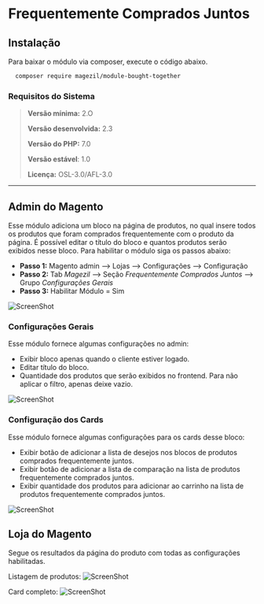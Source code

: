 # Frequentemente Comprados Juntos

## Instalação

Para baixar o módulo via composer, execute o código abaixo.

```sh
  composer require magezil/module-bought-together
```

### Requisitos do Sistema

> **Versão mínima:** 2.O
>
> **Versão desenvolvida:** 2.3
> 
> **Versão do PHP:** 7.0
> 
> **Versão estável**: 1.0
> 
> **Licença:** OSL-3.0/AFL-3.0

---

## Admin do Magento

Esse módulo adiciona um bloco na página de produtos, no qual insere todos os produtos que foram comprados frequentemente com o produto da página. É possível editar o título do bloco e quantos produtos serão exibidos nesse bloco. Para habilitar o módulo siga os passos abaixo:
  - **Passo 1:** Magento admin --> Lojas --> Configurações --> Configuração
  - **Passo 2:** Tab _Magezil_ --> Seção _Frequentemente Comprados Juntos_ --> Grupo _Configurações Gerais_
  - **Passo 3:** Habilitar Módulo = Sim

![ScreenShot](https://github.com/santanaluc94/CustomModules_BoughtTogether/blob/master/Readme/magezil-modulo.jpg)

### Configurações Gerais

Esse módulo fornece algumas configurações no admin:
  - Exibir bloco apenas quando o cliente estiver logado.
  - Editar título do bloco.
  - Quantidade dos produtos que serão exibidos no frontend. Para não aplicar o filtro, apenas deixe vazio.

![ScreenShot](https://github.com/santanaluc94/Magezil_BoughtTogether/blob/master/Readme/configuracoes-gerais.jpg)

### Configuração dos Cards

Esse módulo fornece algumas configurações para os cards desse bloco:
  - Exibir botão de adicionar a lista de desejos nos blocos de produtos comprados frequentemente juntos.
  - Exibir botão de adicionar a lista de comparação na lista de produtos frequentemente comprados juntos.
  - Exibir quantidade dos produtos para adicionar ao carrinho na lista de produtos frequentemente comprados juntos.

![ScreenShot](https://github.com/santanaluc94/Magezil_BoughtTogether/blob/master/Readme/configuracao-card.jpg)

## Loja do Magento

Segue os resultados da página do produto com todas as configurações habilitadas.

Listagem de produtos:
![ScreenShot](https://github.com/santanaluc94/Magezil_BoughtTogether/blob/master/Readme/listagem-produtos.jpg)

Card completo:
![ScreenShot](https://github.com/santanaluc94/Magezil_BoughtTogether/blob/master/Readme/card-produto.jpg)

